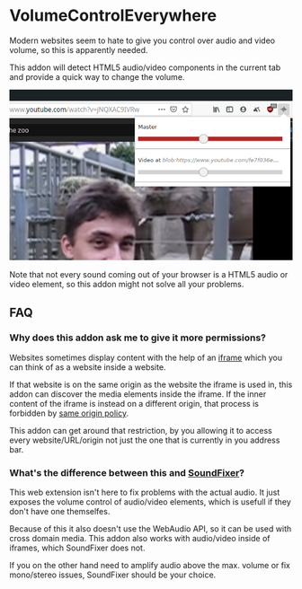 # VolumeControlEverywhere

Modern websites seem to hate to give you control over audio and video volume, so this is apparently needed.

This addon will detect HTML5 audio/video components in the current tab and provide a quick way to change the volume.

![Screenshot of the addon](screenshot.png)

Note that not every sound coming out of your browser is a HTML5 audio or video element, so this addon might not solve all your problems.

## FAQ

### Why does this addon ask me to give it more permissions?

Websites sometimes display content with the help of an [iframe](https://developer.mozilla.org/docs/Web/HTML/Element/iframe) which you can think of as a website inside a website.

If that website is on the same origin as the website the iframe is used in, this addon can discover the media elements inside the iframe. If the inner content of the iframe is instead on a different origin, that process is forbidden by [same origin policy](https://en.wikipedia.org/wiki/Same-origin_policy).

This addon can get around that restriction, by you allowing it to access every website/URL/origin not just the one that is currently in you address bar.

### What's the difference between this and [SoundFixer](https://github.com/myfreeweb/soundfixer)?

This web extension isn't here to fix problems with the actual audio. It just exposes the volume control of audio/video elements, which is usefull if they don't have one themselfes.

Because of this it also doesn't use the WebAudio API, so it can be used with cross domain media. This addon also works with audio/video inside of iframes, which SoundFixer does not.

If you on the other hand need to amplify audio above the max. volume or fix mono/stereo issues, SoundFixer should be your choice.
